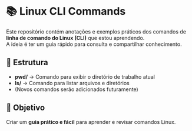 # 📚 Linux CLI Commands

Este repositório contém anotações e exemplos práticos dos comandos de **linha de comando do Linux (CLI)** que estou aprendendo.  
A ideia é ter um guia rápido para consulta e compartilhar conhecimento.

## 📂 Estrutura

- **pwd/** → Comando para exibir o diretório de trabalho atual  
- **ls/** → Comando para listar arquivos e diretórios  
- (Novos comandos serão adicionados futuramente)

## 🎯 Objetivo

Criar um **guia prático e fácil** para aprender e revisar comandos Linux.
